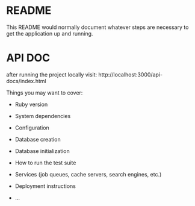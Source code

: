 # README

This README would normally document whatever steps are necessary to get the
application up and running.

# API DOC
after running the project locally visit: http://localhost:3000/api-docs/index.html

Things you may want to cover:

* Ruby version

* System dependencies

* Configuration

* Database creation

* Database initialization

* How to run the test suite

* Services (job queues, cache servers, search engines, etc.)

* Deployment instructions

* ...
